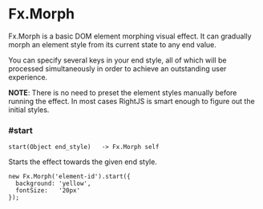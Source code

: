 # Fx.Morph

Fx.Morph is a basic DOM element morphing visual effect. It can gradually morph
an element style from its current state to any end value.

You can specify several keys in your end style, all of which will be processed
simultaneously in order to achieve an outstanding user experience.

__NOTE__: There is no need to preset the element styles manually before running
the effect. In most cases RightJS is smart enough to figure out the initial styles.

### #start

    start(Object end_style)   -> Fx.Morph self

Starts the effect towards the given end style.

    new Fx.Morph('element-id').start({
      background: 'yellow',
      fontSize:   '20px'
    });
